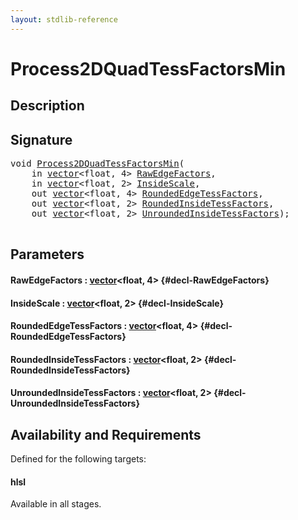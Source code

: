 ```yaml
---
layout: stdlib-reference
---
```


# Process2DQuadTessFactorsMin

## Description





## Signature 

<pre>
void <a href="/stdlib-reference/global-decls/Process2DQuadTessFactorsMin">Process2DQuadTessFactorsMin</a>(
    in <a href="/stdlib-reference/types/vector/index">vector</a>&lt;float, 4&gt; <a href="/stdlib-reference/global-decls/Process2DQuadTessFactorsMin#decl-RawEdgeFactors" class="code_param">RawEdgeFactors</a>,
    in <a href="/stdlib-reference/types/vector/index">vector</a>&lt;float, 2&gt; <a href="/stdlib-reference/global-decls/Process2DQuadTessFactorsMin#decl-InsideScale" class="code_param">InsideScale</a>,
    out <a href="/stdlib-reference/types/vector/index">vector</a>&lt;float, 4&gt; <a href="/stdlib-reference/global-decls/Process2DQuadTessFactorsMin#decl-RoundedEdgeTessFactors" class="code_param">RoundedEdgeTessFactors</a>,
    out <a href="/stdlib-reference/types/vector/index">vector</a>&lt;float, 2&gt; <a href="/stdlib-reference/global-decls/Process2DQuadTessFactorsMin#decl-RoundedInsideTessFactors" class="code_param">RoundedInsideTessFactors</a>,
    out <a href="/stdlib-reference/types/vector/index">vector</a>&lt;float, 2&gt; <a href="/stdlib-reference/global-decls/Process2DQuadTessFactorsMin#decl-UnroundedInsideTessFactors" class="code_param">UnroundedInsideTessFactors</a>);

</pre>

## Parameters

#### RawEdgeFactors  : [vector](/stdlib-reference/types/vector/index)\<float, 4\> {#decl-RawEdgeFactors}
#### InsideScale  : [vector](/stdlib-reference/types/vector/index)\<float, 2\> {#decl-InsideScale}
#### RoundedEdgeTessFactors  : [vector](/stdlib-reference/types/vector/index)\<float, 4\> {#decl-RoundedEdgeTessFactors}
#### RoundedInsideTessFactors  : [vector](/stdlib-reference/types/vector/index)\<float, 2\> {#decl-RoundedInsideTessFactors}
#### UnroundedInsideTessFactors  : [vector](/stdlib-reference/types/vector/index)\<float, 2\> {#decl-UnroundedInsideTessFactors}

## Availability and Requirements

Defined for the following targets:

#### hlsl
Available in all stages.



